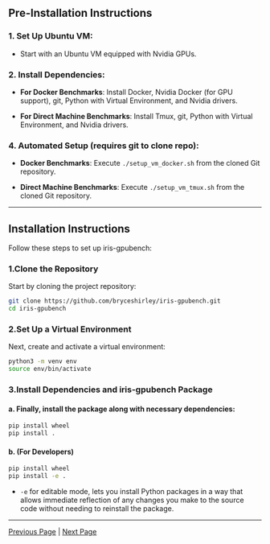 ## Pre-Installation Instructions

### 1. **Set Up Ubuntu VM**: 
- Start with an Ubuntu VM equipped with Nvidia GPUs.

### 2. **Install Dependencies**:

   - **For Docker Benchmarks**: Install Docker, Nvidia Docker (for GPU support), git, Python with Virtual Environment, and Nvidia drivers.

   - **For Direct Machine Benchmarks**: Install Tmux, git, Python with Virtual Environment, and Nvidia drivers.

### 4. **Automated Setup (requires git to clone repo)**:

   - **Docker Benchmarks**: Execute `./setup_vm_docker.sh` from the cloned Git repository.

   - **Direct Machine Benchmarks**: Execute `./setup_vm_tmux.sh` from the cloned Git repository.

---

## Installation Instructions

Follow these steps to set up iris-gpubench:

### 1.**Clone the Repository**  
   Start by cloning the project repository:
```sh
git clone https://github.com/bryceshirley/iris-gpubench.git
cd iris-gpubench
```

### 2.**Set Up a Virtual Environment**  
   Next, create and activate a virtual environment:
```sh
python3 -m venv env
source env/bin/activate
```

### 3.**Install Dependencies and iris-gpubench Package**  
####   a. Finally, install the package along with necessary dependencies:
```sh
pip install wheel
pip install .
```
####   b. **(For Developers)**
```sh
pip install wheel
pip install -e .
```
   -  `-e` for editable mode, lets you install Python packages in a way that
   allows immediate reflection of any changes you make to the source code
   without needing to reinstall the package.

---

[Previous Page](overview.md) | [Next Page](building_docker_images.md)
